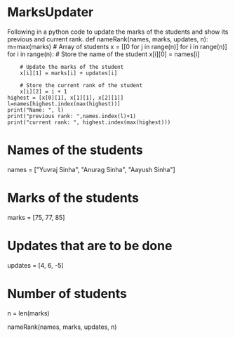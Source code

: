 # MarksUpdater
Following in a python code to update the marks of the students and show its previous and current rank.
def nameRank(names, marks, updates, n):
    m=max(marks)
    # Array of students
    x = [[0 for j in range(n)] for i in range(n)]
    for i in range(n):
        # Store the name of the student
        x[i][0] = names[i]

        # Update the marks of the student
        x[i][1] = marks[i] + updates[i]

        # Store the current rank of the student
        x[i][2] = i + 1
    highest = [x[0][1], x[1][1], x[2][1]]
    l=names[highest.index(max(highest))]
    print("Name: ", l)
    print("previous rank: ",names.index(l)+1)
    print("current rank: ", highest.index(max(highest)))

# Names of the students
names = ["Yuvraj Sinha", "Anurag Sinha", "Aayush Sinha"]

# Marks of the students
marks = [75, 77, 85]

# Updates that are to be done
updates = [4, 6, -5]

# Number of students
n = len(marks)

nameRank(names, marks, updates, n)
